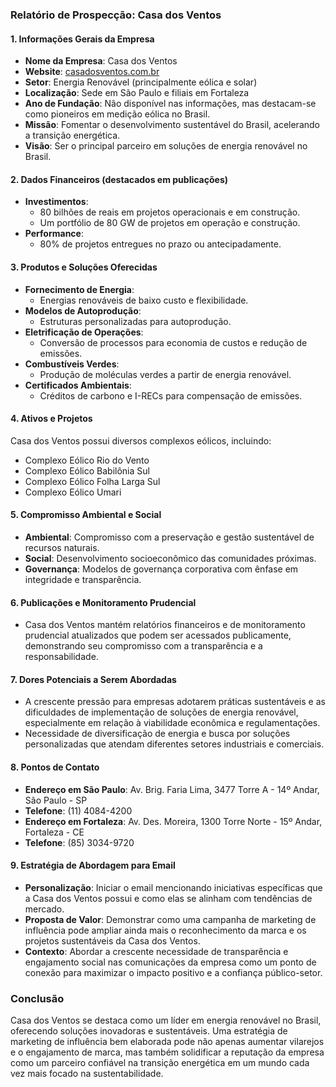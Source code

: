 ### Relatório de Prospecção: Casa dos Ventos

#### 1. **Informações Gerais da Empresa**
- **Nome da Empresa**: Casa dos Ventos
- **Website**: [casadosventos.com.br](http://www.casadosventos.com.br)
- **Setor**: Energia Renovável (principalmente eólica e solar)
- **Localização**: Sede em São Paulo e filiais em Fortaleza
- **Ano de Fundação**: Não disponível nas informações, mas destacam-se como pioneiros em medição eólica no Brasil.
- **Missão**: Fomentar o desenvolvimento sustentável do Brasil, acelerando a transição energética.
- **Visão**: Ser o principal parceiro em soluções de energia renovável no Brasil.

#### 2. **Dados Financeiros (destacados em publicações)**
- **Investimentos**: 
  - 80 bilhões de reais em projetos operacionais e em construção.
  - Um portfólio de 80 GW de projetos em operação e construção.
- **Performance**: 
  - 80% de projetos entregues no prazo ou antecipadamente.

#### 3. **Produtos e Soluções Oferecidas**
- **Fornecimento de Energia**: 
  - Energias renováveis de baixo custo e flexibilidade.
- **Modelos de Autoprodução**: 
  - Estruturas personalizadas para autoprodução.
- **Eletrificação de Operações**: 
  - Conversão de processos para economia de custos e redução de emissões.
- **Combustíveis Verdes**: 
  - Produção de moléculas verdes a partir de energia renovável.
- **Certificados Ambientais**: 
  - Créditos de carbono e I-RECs para compensação de emissões.

#### 4. **Ativos e Projetos**
Casa dos Ventos possui diversos complexos eólicos, incluindo:
- Complexo Eólico Rio do Vento
- Complexo Eólico Babilônia Sul
- Complexo Eólico Folha Larga Sul
- Complexo Eólico Umari

#### 5. **Compromisso Ambiental e Social**
- **Ambiental**: Compromisso com a preservação e gestão sustentável de recursos naturais.
- **Social**: Desenvolvimento socioeconômico das comunidades próximas.
- **Governança**: Modelos de governança corporativa com ênfase em integridade e transparência.

#### 6. **Publicações e Monitoramento Prudencial**
- Casa dos Ventos mantém relatórios financeiros e de monitoramento prudencial atualizados que podem ser acessados publicamente, demonstrando seu compromisso com a transparência e a responsabilidade.

#### 7. **Dores Potenciais a Serem Abordadas**
- A crescente pressão para empresas adotarem práticas sustentáveis e as dificuldades de implementação de soluções de energia renovável, especialmente em relação à viabilidade econômica e regulamentações.
- Necessidade de diversificação de energia e busca por soluções personalizadas que atendam diferentes setores industriais e comerciais.

#### 8. **Pontos de Contato**
- **Endereço em São Paulo**: Av. Brig. Faria Lima, 3477 Torre A - 14º Andar, São Paulo - SP
- **Telefone**: (11) 4084-4200
- **Endereço em Fortaleza**: Av. Des. Moreira, 1300 Torre Norte - 15º Andar, Fortaleza - CE
- **Telefone**: (85) 3034-9720

#### 9. **Estratégia de Abordagem para Email**
- **Personalização**: Iniciar o email mencionando iniciativas específicas que a Casa dos Ventos possui e como elas se alinham com tendências de mercado.
- **Proposta de Valor**: Demonstrar como uma campanha de marketing de influência pode ampliar ainda mais o reconhecimento da marca e os projetos sustentáveis da Casa dos Ventos.
- **Contexto**: Abordar a crescente necessidade de transparência e engajamento social nas comunicações da empresa como um ponto de conexão para maximizar o impacto positivo e a confiança público-setor.

### Conclusão
Casa dos Ventos se destaca como um líder em energia renovável no Brasil, oferecendo soluções inovadoras e sustentáveis. Uma estratégia de marketing de influência bem elaborada pode não apenas aumentar vilarejos e o engajamento de marca, mas também solidificar a reputação da empresa como um parceiro confiável na transição energética em um mundo cada vez mais focado na sustentabilidade.